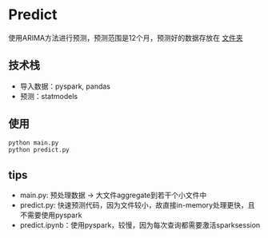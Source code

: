 # Predict

使用ARIMA方法进行预测，预测范围是12个月，预测好的数据存放在 [文件夹](../dataset/predict)

## 技术栈
- 导入数据：pyspark, pandas
- 预测：statmodels
  
## 使用
```bash
python main.py
python predict.py
```

## tips
- main.py: 预处理数据 -> 大文件aggregate到若干个小文件中
- predict.py: 快速预测代码，因为文件较小，故直接in-memory处理更快，且不需要使用pyspark
- predict.ipynb：使用pyspark，较慢，因为每次查询都需要激活sparksession
